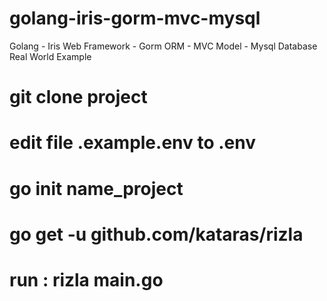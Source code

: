 # golang-iris-gorm-mvc-mysql
Golang - Iris Web Framework - Gorm ORM - MVC Model - Mysql Database
Real World Example

# git clone project
# edit file .example.env to .env
# go init name_project

# go get -u github.com/kataras/rizla
# run : rizla main.go